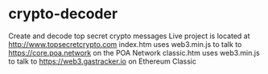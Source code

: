 # crypto-decoder
Create and decode top secret crypto messages
Live project is located at http://www.topsecretcrypto.com
index.htm uses web3.min.js to talk to https://core.poa.network on the POA Network
classic.htm uses web3.min.js to talk to https://web3.gastracker.io on Ethereum Classic
